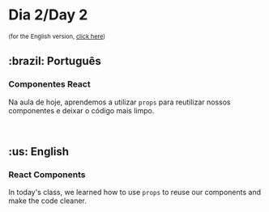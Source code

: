 # Dia 2/Day 2

<small>(for the English version, <a href="#en">click here</a>)</small>

<h2>:brazil: Português</h2>
<h3>Componentes React</h3>
<p>Na aula de hoje, aprendemos a utilizar <code>props</code> para reutilizar nossos componentes e deixar o código mais limpo.</p>
<br>

<h2 id="en">:us: English</h2>
<h3>React Components</h3>
<p>In today's class, we learned how to use <code>props</code> to reuse our components and make the code cleaner.</p>